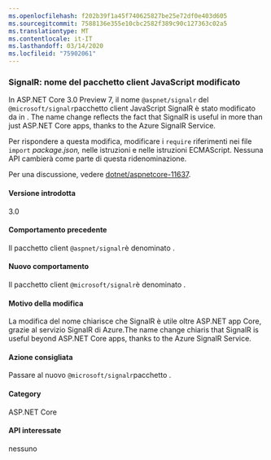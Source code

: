 ```yaml
---
ms.openlocfilehash: f202b39f1a45f740625827be25e72df0e403d605
ms.sourcegitcommit: 7588136e355e10cbc2582f389c90c127363c02a5
ms.translationtype: MT
ms.contentlocale: it-IT
ms.lasthandoff: 03/14/2020
ms.locfileid: "75902061"
---
```

### <a name="signalr-javascript-client-package-name-changed"></a>SignalR: nome del pacchetto client JavaScript modificato

In ASP.NET Core 3.0 Preview 7, il nome `@aspnet/signalr` del `@microsoft/signalr`pacchetto client JavaScript SignalR è stato modificato da in . The name change reflects the fact that SignalR is useful in more than just ASP.NET Core apps, thanks to the Azure SignalR Service.

Per rispondere a questa modifica, modificare i `require` riferimenti nei file `import` *package.json,* nelle istruzioni e nelle istruzioni ECMAScript. Nessuna API cambierà come parte di questa ridenominazione.

Per una discussione, vedere [dotnet/aspnetcore-11637](https://github.com/dotnet/aspnetcore/issues/11637).

#### <a name="version-introduced"></a>Versione introdotta

3.0

#### <a name="old-behavior"></a>Comportamento precedente

Il pacchetto client `@aspnet/signalr`è denominato .

#### <a name="new-behavior"></a>Nuovo comportamento

Il pacchetto client `@microsoft/signalr`è denominato .

#### <a name="reason-for-change"></a>Motivo della modifica

La modifica del nome chiarisce che SignalR è utile oltre ASP.NET app Core, grazie al servizio SignalR di Azure.The name change chiaris that SignalR is useful beyond ASP.NET Core apps, thanks to the Azure SignalR Service.

#### <a name="recommended-action"></a>Azione consigliata

Passare al nuovo `@microsoft/signalr`pacchetto .

#### <a name="category"></a>Category

ASP.NET Core

#### <a name="affected-apis"></a>API interessate

nessuno

<!-- 

#### Affected APIs

Not detectable via API analysis

-->
